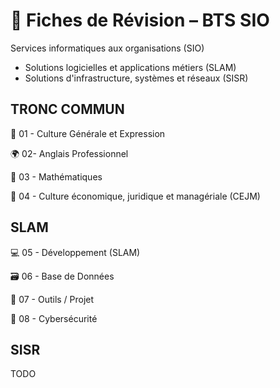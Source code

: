 # 🧠 Fiches de Révision – BTS SIO

Services informatiques aux organisations (SIO)

- Solutions logicielles et applications métiers (SLAM)
- Solutions d'infrastructure, systèmes et réseaux (SISR)

## TRONC COMMUN

📘 01 - Culture Générale et Expression

🌍 02- Anglais Professionnel

🧮 03 - Mathématiques

💼 04 - Culture économique, juridique et managériale (CEJM)

## SLAM

💻 05 - Développement (SLAM)

🗃️ 06 - Base de Données

🧰 07 - Outils / Projet

🔐 08 - Cybersécurité

## SISR

TODO
